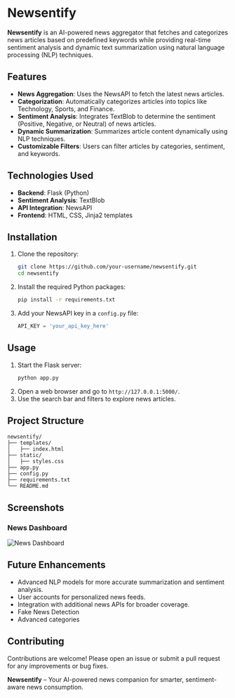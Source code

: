 # Newsentify

**Newsentify** is an AI-powered news aggregator that fetches and categorizes news articles based on predefined keywords while providing real-time sentiment analysis and dynamic text summarization using natural language processing (NLP) techniques.

## Features

- **News Aggregation**: Uses the NewsAPI to fetch the latest news articles.
- **Categorization**: Automatically categorizes articles into topics like Technology, Sports, and Finance.
- **Sentiment Analysis**: Integrates TextBlob to determine the sentiment (Positive, Negative, or Neutral) of news articles.
- **Dynamic Summarization**: Summarizes article content dynamically using NLP techniques.
- **Customizable Filters**: Users can filter articles by categories, sentiment, and keywords.

## Technologies Used

- **Backend**: Flask (Python)
- **Sentiment Analysis**: TextBlob
- **API Integration**: NewsAPI
- **Frontend**: HTML, CSS, Jinja2 templates

## Installation

1. Clone the repository:
    ```bash
    git clone https://github.com/your-username/newsentify.git
    cd newsentify
    ```
2. Install the required Python packages:
    ```bash
    pip install -r requirements.txt
    ```
3. Add your NewsAPI key in a `config.py` file:
    ```python
    API_KEY = 'your_api_key_here'
    ```

## Usage

1. Start the Flask server:
    ```bash
    python app.py
    ```
2. Open a web browser and go to `http://127.0.0.1:5000/`.
3. Use the search bar and filters to explore news articles.

## Project Structure

```
newsentify/
├── templates/
│   ├── index.html
├── static/
│   ├── styles.css
├── app.py
├── config.py
├── requirements.txt
└── README.md
```

## Screenshots


### News Dashboard
![News Dashboard]("https://github.com/raina1806/Newsentify/blob/2e97589a4a691cc903525a3711268da94cbcbfee/Dashboard.jpeg")

## Future Enhancements

- Advanced NLP models for more accurate summarization and sentiment analysis.
- User accounts for personalized news feeds.
- Integration with additional news APIs for broader coverage.
- Fake News Detection
- Advanced categories

## Contributing

Contributions are welcome! Please open an issue or submit a pull request for any improvements or bug fixes.


**Newsentify** – Your AI-powered news companion for smarter, sentiment-aware news consumption.
